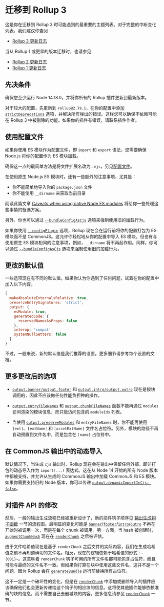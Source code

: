 # 迁移到 Rollup 3

这是你在迁移到 Rollup 3 时可能遇到的最重要的主题列表。对于完整的中断变化列表，我们建议你查阅

- [Rollup 3 更新日志](https://github.com/rollup/rollup/blob/master/CHANGELOG.md#300)

当从 Rollup 1 或更早的版本迁移时，也请参见

- [Rollup 2 更新日志](https://github.com/rollup/rollup/blob/master/CHANGELOG.md#200)
- [Rollup 1 更新日志](https://github.com/rollup/rollup/blob/master/CHANGELOG.md#100)

## 先决条件

确保您至少运行 Node 14.18.0，并将你所有的 Rollup 插件更新到最新版本。

对于较大的配置，先更新到 `rollup@2.79.1`，在你的配置中添加 [`strictDeprecations`](/docs/big-list-of-options#strictdeprecations) 选项，并解决所有弹出的错误。这样您可以确保不依赖可能在 Rollup 3 中被删除的功能。如果你的插件有错误，请联系插件作者。

## 使用配置文件

如果你使用 ES 模块作为配置文件，即 `import` 和 `export` 语法，您需要确保 Node.js 将你的配置作为 ES 模块加载。

确保这一点的最简单方法是将文件扩展名改为 `.mjs`，另见[配置文件](/docs/command-line-reference#配置文件)。

在使用原生 Node.js ES 模块时，还有一些额外的注意事项，尤其是：

- 你不能简单地导入你的 `package.json` 文件
- 你不能使用 `__dirname` 来获取当前目录

阅读此篇文章 [Caveats when using native Node ES modules](#caveats-when-using-native-node-es-modules) 将给你一些处理这些事情的备选方案。

另外，你也可以通过 [`--bundleConfigAsCjs`](/docs/command-line-reference#bundleconfigascjs) 选项来强制使用旧的加载行为。

如果你使用 [`--configPlugin`](/docs/command-line-reference#configplugin-plugin) 选项，Rollup 现在会在运行前将你的配置打包为 ES 模块而不是 CommonJS。这允许你轻松地从你的配置中导入 ES 模块，但也有与使用原生 ES 模块相同的注意事项，例如，`__dirname` 将不再起作用。同样，你可以通过 [`--bundleConfigAsCjs`](/docs/command-line-reference#bundleconfigascjs) 选项来强制使用旧的加载行为。

## 更改的默认值

一些选项现在有不同的默认值。如果你认为你遇到了任何问题，试着在你的配置中加入以下内容。

```js
{
  makeAbsoluteExternalsRelative: true,
  preserveEntrySignatures: 'strict',
  output: {
    esModule: true,
    generatedCode: {
      reservedNamesAsProps: false
    },
    interop: 'compat',
    systemNullSetters: false
  }
}
```

不过，一般来说，新的默认值是我们推荐的设置。更多细节请参考每个设置的文档。

## 更多更改后的选项

- [`output.banner/output.footer`](/docs/big-list-of-options#output-banner-output-footer) 和 [`output.intro/output.outro`](/docs/big-list-of-options#output-intro-output-outro) 现在是按块调用的，因此不应该做任何性能负担种的操作。

- [`output.entryFileNames`](/docs/big-list-of-options#output-entryfilenames) 和 [`output.chunkFileNames`](/docs/big-list-of-options#output-chunkfilenames) 函数不能再通过 `modules` 访问渲染的模块信息，而只能访问包含的 `moduleIds` 列表。

- 当使用 [`output.preserveModules`](/docs/big-list-of-options#output-preservemodules) 和 `entryFileNames` 时，你不能再使用 `[ext]`、`[extName]` 和 `[assetExtName]` 文件名占位符。另外，模块的路径不再自动预置到文件名中，而是包含在 `[name]` 占位符中。

## 在 CommonJS 输出中的动态导入

默认情况下，当生成 `cjs` 输出时，Rollup 现在会在输出中保留任何外部，即非打包的动态导入作为 `import(...)` 表达式。这在从 Node 14 开始的所有 Node 版本中都被支持，并允许从生成的 CommonJS 输出中加载 CommonJS 和 ES 模块。如果你需要支持旧的 Node 版本，你可以传递 [`output.dynamicImportInCjs: false`](/docs/big-list-of-options#output-dynamicimportincjs)。

## 对插件 API 的修改

然后，一般的输出生成流程已经被重新设计了，新的插件钩子顺序见 [输出生成钩子函数](/docs/plugin-development#输出生成钩子函数) 一节的流程图。最明显的变化可能是 [`banner`](/docs/plugin-development#banner)/[`footer`](/docs/plugin-development#footer)/[`intro`](/docs/plugin-development#intro)/[`outro`](/docs/plugin-development#outro) 不再在开始时被调用一次，而是在每个 chunk 被调用。另一方面，当 hash 被创建时，[`augmentChunkHash`](/docs/plugin-development#augmentchunkhash) 现在在 [`renderChunk`](/docs/plugin-development#renderchunk) 之后被评估。

由于文件哈希值现在是基于 `renderChunk` 之后文件的实际内容，我们在生成哈希值之前不再知道确切的文件名。相反，现在的逻辑依赖于哈希值的形式 `!~{001}~`。这意味着 `renderChunk` 钩子可用的所有文件名都可能包含占位符，而且可能与最终的文件名不一致。但如果你打算在块中使用这些文件名，这并不是一个问题，因为 Rollup 会在 [`generateBundle`](/docs/plugin-development#generatebundle) 运行前替换所有占位符。

这不一定是一个破坏性的变化，但是在 [`renderChunk`](/docs/plugin-development#renderchunk) 中添加或删除导入的插件应该确保他们也会更新传递给这个钩子的相应块的信息。这将使其他插件能够依赖准确的块的信息，而不需要自己去删减块的内容。更多信息请参见 [`renderChunk`](/docs/plugin-development#renderchunk) 一节。
